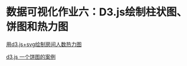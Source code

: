 # 数据可视化作业六：D3.js绘制柱状图、饼图和热力图

[用d3.js+svg绘制房间人数热力图](https://blog.csdn.net/littlezhuhui/article/details/96423673)

[d3.js 一个饼图的案例](https://blog.csdn.net/mochenangel/article/details/99628761)

